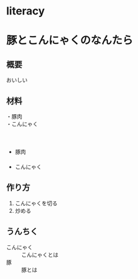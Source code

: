 # literacy
<!DOCTYPE html>
<html lang="ja">
  <head>
    <meta charset="UTF-8" />
    <title>豚とこんにゃくのなんたら</title>
  </head>
  <body>
     <h1>豚とこんにゃくのなんたら</h1>
      <h2>概要</h2>
       <p>おいしい</p>
     <h2>材料</h2>
・豚肉<br/>
・こんにゃく<br/>　 
     <ul>
　　　　　<li>豚肉</li>
　　　　　<li>こんにゃく</li>
     </ul>
     <h2>作り方</h2>
     <ol>
         <li>こんにゃくを切る</li>
         <li>炒める</li>
     </ol>
     <h2>うんちく</h2>
     <dl>
         <dt>こんにゃく</dt><dd>こんにゃくとは
          <dt>豚</dt><dd>豚とは</dd>
        </dl>  
  </body>
</html>
